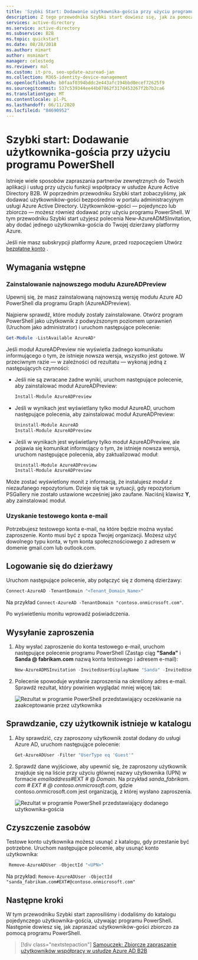 ```yaml
---
title: 'Szybki Start: Dodawanie użytkownika-gościa przy użyciu programu PowerShell — Azure AD'
description: Z tego przewodnika Szybki start dowiesz się, jak za pomocą programu PowerShell wysłać zaproszenie do zewnętrznego użytkownika współpracy w usłudze Azure AD B2B.
services: active-directory
ms.service: active-directory
ms.subservice: B2B
ms.topic: quickstart
ms.date: 08/28/2018
ms.author: mimart
author: msmimart
manager: celestedg
ms.reviewer: mal
ms.custom: it-pro, seo-update-azuread-jan
ms.collection: M365-identity-device-management
ms.openlocfilehash: b0faaf0394bddc2e443afc194bbd0ecef72625f9
ms.sourcegitcommit: 537c539344ee44b07862f317d453267f2b7b2ca6
ms.translationtype: MT
ms.contentlocale: pl-PL
ms.lasthandoff: 06/11/2020
ms.locfileid: "84690952"
---
```

# <a name="quickstart-add-a-guest-user-with-powershell"></a>Szybki start: Dodawanie użytkownika-gościa przy użyciu programu PowerShell

Istnieje wiele sposobów zapraszania partnerów zewnętrznych do Twoich aplikacji i usług przy użyciu funkcji współpracy w usłudze Azure Active Directory B2B. W poprzednim przewodniku Szybki start zobaczyliśmy, jak dodawać użytkowników-gości bezpośrednio w portalu administracyjnym usługi Azure Active Directory. Użytkowników-gości — pojedynczo lub zbiorczo — możesz również dodawać przy użyciu programu PowerShell. W tym przewodniku Szybki start użyjesz polecenia New-AzureADMSInvitation, aby dodać jednego użytkownika-gościa do Twojej dzierżawy platformy Azure.

Jeśli nie masz subskrypcji platformy Azure, przed rozpoczęciem Utwórz [bezpłatne konto](https://azure.microsoft.com/free/?WT.mc_id=A261C142F) . 

## <a name="prerequisites"></a>Wymagania wstępne

### <a name="install-the-latest-azureadpreview-module"></a>Zainstalowanie najnowszego modułu AzureADPreview
Upewnij się, że masz zainstalowaną najnowszą wersję modułu Azure AD PowerShell dla programu Graph (AzureADPreview). 

Najpierw sprawdź, które moduły zostały zainstalowane. Otwórz program PowerShell jako użytkownik z podwyższonym poziomem uprawnień (Uruchom jako administrator) i uruchom następujące polecenie:
 
```powershell  
Get-Module -ListAvailable AzureAD*
```

Jeśli moduł AzureADPreview nie wyświetla żadnego komunikatu informującego o tym, że istnieje nowsza wersja, wszystko jest gotowe. W przeciwnym razie — w zależności od rezultatu — wykonaj jedną z następujących czynności:

- Jeśli nie są zwracane żadne wyniki, uruchom następujące polecenie, aby zainstalować moduł AzureADPreview:
  
   ```powershell  
   Install-Module AzureADPreview
   ```
- Jeśli w wynikach jest wyświetlany tylko moduł AzureAD, uruchom następujące polecenia, aby zainstalować moduł AzureADPreview: 

   ```powershell 
   Uninstall-Module AzureAD 
   Install-Module AzureADPreview 
   ```
- Jeśli w wynikach jest wyświetlany tylko moduł AzureADPreview, ale pojawia się komunikat informujący o tym, że istnieje nowsza wersja, uruchom następujące polecenia, aby zaktualizować moduł: 

   ```powershell 
   Uninstall-Module AzureADPreview 
   Install-Module AzureADPreview 
  ```

Może zostać wyświetlony monit z informacją, że instalujesz moduł z niezaufanego repozytorium. Dzieje się tak w sytuacji, gdy repozytorium PSGallery nie zostało ustawione wcześniej jako zaufane. Naciśnij klawisz **Y**, aby zainstalować moduł.

### <a name="get-a-test-email-account"></a>Uzyskanie testowego konta e-mail

Potrzebujesz testowego konta e-mail, na które będzie można wysłać zaproszenie. Konto musi być z spoza Twojej organizacji. Możesz użyć dowolnego typu konta, w tym konta społecznościowego z adresem w domenie gmail.com lub outlook.com.

## <a name="sign-in-to-your-tenant"></a>Logowanie się do dzierżawy

Uruchom następujące polecenie, aby połączyć się z domeną dzierżawy:

```powershell
Connect-AzureAD -TenantDomain "<Tenant_Domain_Name>"
```
Na przykład `Connect-AzureAD -TenantDomain "contoso.onmicrosoft.com"`.

Po wyświetleniu monitu wprowadź poświadczenia.

## <a name="send-an-invitation"></a>Wysyłanie zaproszenia

1. Aby wysłać zaproszenie do konta testowego e-mail, uruchom następujące polecenie programu PowerShell (Zastąp ciąg **"Sanda"** i **Sanda \@ fabrikam.com** nazwą konta testowego i adresem e-mail): 

   ```powershell
   New-AzureADMSInvitation -InvitedUserDisplayName "Sanda" -InvitedUserEmailAddress sanda@fabrikam.com -InviteRedirectURL https://myapps.microsoft.com -SendInvitationMessage $true
   ```
2. Polecenie spowoduje wysłanie zaproszenia na określony adres e-mail. Sprawdź rezultat, który powinien wyglądać mniej więcej tak:

   ![Rezultat w programie PowerShell przedstawiający oczekiwanie na zaakceptowanie przez użytkownika](media/quickstart-invite-powershell/powershell-azureadmsinvitation-result.png)

## <a name="verify-the-user-exists-in-the-directory"></a>Sprawdzanie, czy użytkownik istnieje w katalogu

1. Aby sprawdzić, czy zaproszony użytkownik został dodany do usługi Azure AD, uruchom następujące polecenie:
 
   ```powershell
   Get-AzureADUser -Filter "UserType eq 'Guest'"
   ```
3. Sprawdź dane wyjściowe, aby upewnić się, że zaproszony użytkownik znajduje się na liście przy użyciu głównej nazwy użytkownika (UPN) w formacie *emailaddress*#EXT # \@ *Domain*. Na przykład *sanda_fabrikam. com # EXT # \@ contoso.onmicrosoft.com*, gdzie contoso.onmicrosoft.com jest organizacją, z której wysłano zaproszenia.

   ![Rezultat w programie PowerShell przedstawiający dodanego użytkownika-gościa](media/quickstart-invite-powershell/powershell-guest-user-added.png)

## <a name="clean-up-resources"></a>Czyszczenie zasobów

Testowe konto użytkownika możesz usunąć z katalogu, gdy przestanie być potrzebne. Uruchom następujące polecenie, aby usunąć konto użytkownika:

```powershell
 Remove-AzureADUser -ObjectId "<UPN>"
```
Na przykład: `Remove-AzureADUser -ObjectId "sanda_fabrikam.com#EXT#@contoso.onmicrosoft.com"`


## <a name="next-steps"></a>Następne kroki
W tym przewodniku Szybki start zaprosiliśmy i dodaliśmy do katalogu pojedynczego użytkownika-gościa, używając programu PowerShell. Następnie dowiesz się, jak zapraszać użytkowników-gości zbiorczo za pomocą programu PowerShell.

> [!div class="nextstepaction"]
> [Samouczek: Zbiorcze zapraszanie użytkowników współpracy w usłudze Azure AD B2B](tutorial-bulk-invite.md)
